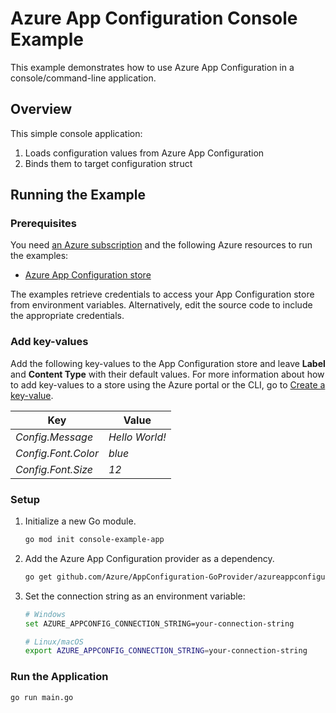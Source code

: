 # Azure App Configuration Console Example

This example demonstrates how to use Azure App Configuration in a console/command-line application.

## Overview

This simple console application:

1. Loads configuration values from Azure App Configuration
2. Binds them to target configuration struct

## Running the Example

### Prerequisites

You need [an Azure subscription](https://azure.microsoft.com/free/) and the following Azure resources to run the examples:

- [Azure App Configuration store](https://learn.microsoft.com/en-us/azure/azure-app-configuration/quickstart-azure-app-configuration-create?tabs=azure-portal)

The examples retrieve credentials to access your App Configuration store from environment variables.
Alternatively, edit the source code to include the appropriate credentials.

### Add key-values

Add the following key-values to the App Configuration store and leave **Label** and **Content Type** with their default values. For more information about how to add key-values to a store using the Azure portal or the CLI, go to [Create a key-value](./quickstart-azure-app-configuration-create.md#create-a-key-value).

| Key                    | Value          |
|------------------------|----------------|
| *Config.Message*       | *Hello World!* |
| *Config.Font.Color*    | *blue*         |
| *Config.Font.Size*     | *12*           |

### Setup

1. Initialize a new Go module.

    ```bash
    go mod init console-example-app
    ```
1. Add the Azure App Configuration provider as a dependency.

    ```bash
    go get github.com/Azure/AppConfiguration-GoProvider/azureappconfiguration
    ```

1. Set the connection string as an environment variable:

    ```bash
    # Windows
    set AZURE_APPCONFIG_CONNECTION_STRING=your-connection-string

    # Linux/macOS
    export AZURE_APPCONFIG_CONNECTION_STRING=your-connection-string
    ```

### Run the Application

```bash
go run main.go
```